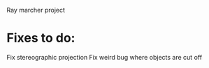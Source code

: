 Ray marcher project

# Fixes to do:
Fix stereographic projection
Fix weird bug where objects are cut off